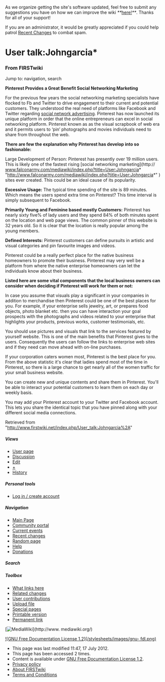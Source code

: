 As we organize getting the site's software updated, feel free to submit any
suggestions you have on how we can improve the wiki
_**_[here!](/index.php/User:Hallry/Suggestions "User:Hallry/Suggestions"
)_**_. Thanks for all of your support!

If you are an administrator, it would be greatly appreciated if you could help
patrol [Recent Changes](/index.php/Special:Recentchanges
"Special:Recentchanges" ) to combat spam.

# User talk:Johngarcia*

### From FIRSTwiki

Jump to: navigation, search

**Pinterest Provides a Great Benefit Social Networking Marketing**

  

For the previous few years the social networking marketing specialists have
flocked to Fb and Twitter to drive engagement to their current and potential
customers. They understood the real need of platforms like Facebook and
Twitter regarding [social network advertising](http://www.socialadgigs.com/
"http://www.socialadgigs.com/" ). Pinterest has now launched its unique
platform in order that the online entrepreneurs can excel in social networking
platform. Pinterest known as as the visual scrapbook of web era and it permits
users to ‘pin’ photographs and movies individuals need to share from
throughout the web.

**There are few the explanation why Pinterest has develop into so fashionable:**

Large Development of Person: Pinterest has presently over 19 million users.
This is likely one of the fastest rising [social networking marketing](http://
www.falconarmy.com/mediawiki/index.php?title=User:Johngarcia*
"http://www.falconarmy.com/mediawiki/index.php?title=User:Johngarcia*" ) sites
ever created. This could be an ideal cause of its popularity.

**Excessive Usage:** The typical time spending of the site is 89 minutes. Which means the users spend extra time on Pinterest? This time interval is simply subsequent to Facebook. 

**Primarily Young and Feminine based mostly Customers:** Pinterest has nearly sixty five% of lady users and they spend 84% of both minutes spent on the location and web page views. The common pinner of this website is 32 years old. So it is clear that the location is really popular among the young members. 

**Defined Interests:** Pinterest customers can define pursuits in artistic and visual categories and pin favourite images and videos. 

Pinterest could be a really perfect place for the native business homeowners
to promote their business. Pinterest may very well be a platform from where
the native enterprise homeowners can let the individuals know about their
business.

**Listed here are some vital components that the local business owners can consider when deciding if Pinterest will work for them or not:**

In case you assume that visuals play a significant in your companies in
addition to merchandise then Pinterest could be one of the best places for
you. For example, if your enterprise sells jewelry, art, or prepares food
objects, photo blanket etc. then you can have interaction your goal prospects
with the photographs and videos related to your enterprise that highlights
your products, previous works, customer testimonials, etc.

You should use pictures and visuals that link to the services featured by
yourself website. This is one of the main benefits that Pinterest gives to the
users. Consequently the users can follow the links to enterprise web sites and
if they need can move ahead with on-line purchases.

If your corporation caters women most, Pinterest is the best place for you.
From the above statistic it's clear that ladies spend most of the time in
Pinterest, so there is a large chance to get nearly all of the women traffic
for your small business website.

You can create new and unique contents and share them in Pinterest. You'll be
able to interact your potential customers to learn them on each day or weekly
basis.

You may add your Pinterest account to your Twitter and Facebook account. This
lets you share the identical topic that you have pinned along with your
different social media connections.

Retrieved from "<http://www.firstwiki.net/index.php/User_talk:Johngarcia%2A>"

##### Views

  * [User page](/index.php?title=User:Johngarcia%2A&action=edit)
  * [Discussion](/index.php/User_talk:Johngarcia%2A)
  * [Edit](/index.php?title=User_talk:Johngarcia%2A&action=edit)
  * [+](/index.php?title=User_talk:Johngarcia%2A&action=edit&section=new)
  * [History](/index.php?title=User_talk:Johngarcia%2A&action=history)

##### Personal tools

  * [Log in / create account](/index.php?title=Special:Userlogin&returnto=User_talk:Johngarcia%2A)

[](/index.php/Main_Page "Main Page" )

##### Navigation

  * [Main Page](/index.php/Main_Page)
  * [Community portal](/index.php/FIRSTwiki:Community_portal)
  * [Current events](/index.php/Current_events)
  * [Recent changes](/index.php/Special:Recentchanges)
  * [Random page](/index.php/Special:Random)
  * [Help](/index.php/FIRSTwiki:Help)
  * [Donations](/index.php/FIRSTwiki:Site_support)

##### Search



##### Toolbox

  * [What links here](/index.php/Special:Whatlinkshere/User_talk:Johngarcia%2A)
  * [Related changes](/index.php/Special:Recentchangeslinked/User_talk:Johngarcia%2A)
  * [User contributions](/index.php/Special:Contributions/Johngarcia%2A)
  * [Upload file](/index.php/Special:Upload)
  * [Special pages](/index.php/Special:Specialpages)
  * [Printable version](/index.php?title=User_talk:Johngarcia%2A&printable=yes)
  * [Permanent link](/index.php?title=User_talk:Johngarcia%2A&oldid=233828)

[![MediaWiki](/skins/common/images/poweredby_mediawiki_88x31.png)](http://www.
mediawiki.org/)

[![GNU Free Documentation License 1.2](/stylesheets/images/gnu-
fdl.png)](http://www.gnu.org/copyleft/fdl.html)

  * This page was last modified 11:47, 17 July 2012.
  * This page has been accessed 2 times.
  * Content is available under [GNU Free Documentation License 1.2](http://www.gnu.org/copyleft/fdl.html "http://www.gnu.org/copyleft/fdl.html" ).
  * [Privacy policy](/index.php/FIRSTwiki:Privacy_policy "FIRSTwiki:Privacy policy" )
  * [About FIRSTwiki](/index.php/FIRSTwiki:About "FIRSTwiki:About" )
  * [Terms and Conditions](/index.php/FIRSTwiki:Terms_and_conditions "FIRSTwiki:Terms and conditions" )

